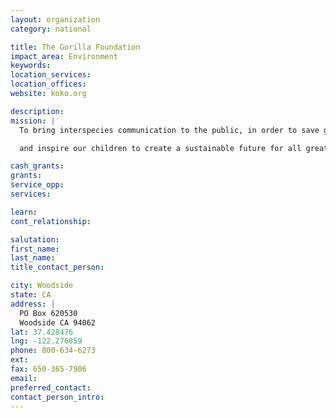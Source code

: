 ```yaml
---
layout: organization
category: national

title: The Gorilla Foundation
impact_area: Environment
keywords: 
location_services: 
location_offices: 
website: koko.org

description: 
mission: |
  To bring interspecies communication to the public, in order to save gorillas from extinction,

  and inspire our children to create a sustainable future for all great apes.

cash_grants: 
grants: 
service_opp: 
services: 

learn: 
cont_relationship: 

salutation: 
first_name: 
last_name: 
title_contact_person: 

city: Woodside
state: CA
address: |
  PO Box 620530  
  Woodside CA 94062
lat: 37.428476
lng: -122.276859
phone: 800-634-6273
ext: 
fax: 650-365-7906
email: 
preferred_contact: 
contact_person_intro: 
---
```

